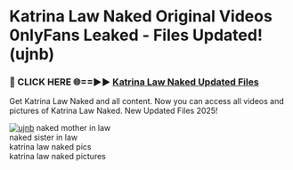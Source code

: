 # Katrina Law Naked Original Videos 0nlyFans Leaked - Files Updated! (ujnb)

<h3>🔴 CLICK HERE 🌐==►► <a href="https://tinyurl.com/yckcrads" rel="nofollow">Katrina Law Naked Updated Files</a></h3>

Get Katrina Law Naked and all content. Now you can access all videos and pictures of Katrina Law Naked. New Updated Files 2025!

[![ujnb](https://i.imgur.com/hpKpOFt.gif)](https://tinyurl.com/yckcrads)
naked mother in law<br>
naked sister in law<br>
katrina law naked pics<br>
katrina law naked pictures